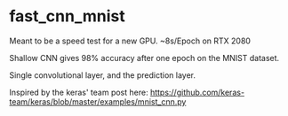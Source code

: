 # fast_cnn_mnist

Meant to be a speed test for a new GPU. ~8s/Epoch on RTX 2080

Shallow CNN gives 98% accuracy after one epoch on the MNIST dataset.

Single convolutional layer, and the prediction layer.  

Inspired by the keras' team post here: https://github.com/keras-team/keras/blob/master/examples/mnist_cnn.py
